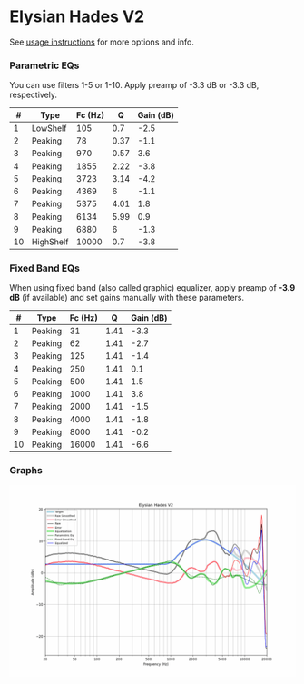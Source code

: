 # Elysian Hades V2
See [usage instructions](https://github.com/jaakkopasanen/AutoEq#usage) for more options and info.

### Parametric EQs
You can use filters 1-5 or 1-10. Apply preamp of -3.3 dB or -3.3 dB, respectively.

|   # | Type      |   Fc (Hz) |    Q |   Gain (dB) |
|-----|-----------|-----------|------|-------------|
|   1 | LowShelf  |       105 | 0.7  |        -2.5 |
|   2 | Peaking   |        78 | 0.37 |        -1.1 |
|   3 | Peaking   |       970 | 0.57 |         3.6 |
|   4 | Peaking   |      1855 | 2.22 |        -3.8 |
|   5 | Peaking   |      3723 | 3.14 |        -4.2 |
|   6 | Peaking   |      4369 | 6    |        -1.1 |
|   7 | Peaking   |      5375 | 4.01 |         1.8 |
|   8 | Peaking   |      6134 | 5.99 |         0.9 |
|   9 | Peaking   |      6880 | 6    |        -1.3 |
|  10 | HighShelf |     10000 | 0.7  |        -3.8 |

### Fixed Band EQs
When using fixed band (also called graphic) equalizer, apply preamp of **-3.9 dB** (if available) and set gains manually with these parameters.

|   # | Type    |   Fc (Hz) |    Q |   Gain (dB) |
|-----|---------|-----------|------|-------------|
|   1 | Peaking |        31 | 1.41 |        -3.3 |
|   2 | Peaking |        62 | 1.41 |        -2.7 |
|   3 | Peaking |       125 | 1.41 |        -1.4 |
|   4 | Peaking |       250 | 1.41 |         0.1 |
|   5 | Peaking |       500 | 1.41 |         1.5 |
|   6 | Peaking |      1000 | 1.41 |         3.8 |
|   7 | Peaking |      2000 | 1.41 |        -1.5 |
|   8 | Peaking |      4000 | 1.41 |        -1.8 |
|   9 | Peaking |      8000 | 1.41 |        -0.2 |
|  10 | Peaking |     16000 | 1.41 |        -6.6 |

### Graphs
![](./Elysian%20Hades%20V2.png)
